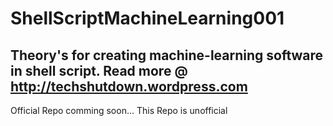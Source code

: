 # ShellScriptMachineLearning001
## Theory's for creating machine-learning software in shell script. Read more @ <a target="blank">http://techshutdown.wordpress.com</a>
Official Repo comming soon... This Repo is unofficial
